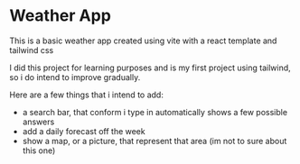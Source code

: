 # Weather App

This is a basic weather app created using vite with a react template and tailwind css

I did this project for learning purposes and is my first project using tailwind, so i do intend to improve gradually.

Here are a few things that i intend to add:

- a search bar, that conform i type in automatically shows a few possible answers
- add a daily forecast off the week
- show a map, or a picture, that represent that area (im not to sure about this one)

